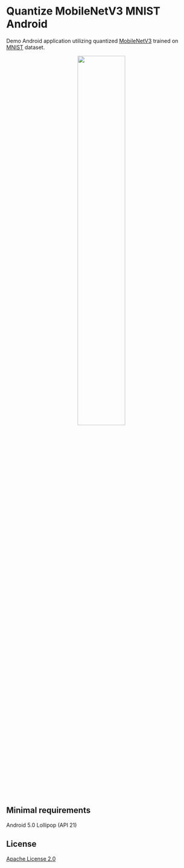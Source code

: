 # Quantize MobileNetV3 MNIST Android

Demo Android application utilizing quantized [MobileNetV3](https://github.com/Bisonai/mobilenetv3-tensorflow) trained on [MNIST](http://yann.lecun.com/exdb/mnist/) dataset.

<center>
<img src="https://i.imgur.com/5TcBnTd.jpg" height="50%" width="50%" />
</center>

## Minimal requirements

Android 5.0 Lollipop (API 21)

## License

[Apache License 2.0](https://github.com/bisonai/quantized-mobilenetv3-mnist-android/blob/master/LICENSE)
